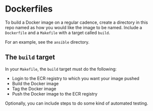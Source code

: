 # Dockerfiles

To build a Docker image on a regular cadence, create a directory in this repo named as how you would like the image to be named. Include a `Dockerfile` and a `Makefile` with a target called `build`.

For an example, see the `ansible` directory.

## The `build` target

In your `Makefile`, the `build` target must do the following:

* Login to the ECR registry to which you want your image pushed
* Build the Docker image
* Tag the Docker image
* Push the Docker image to the ECR registry

Optionally, you can include steps to do some kind of automated testing.
